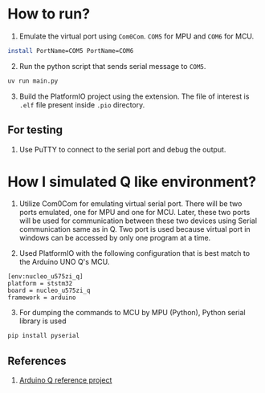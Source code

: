 # How to run?

1. Emulate the virtual port using `Com0Com`. `COM5` for MPU and `COM6` for MCU.

```bash
install PortName=COM5 PortName=COM6
```

2. Run the python script that sends serial message to `COM5`.

```bash
uv run main.py
```

3. Build the PlatformIO project using the extension. The file of interest is `.elf` file present inside `.pio` directory.

## For testing

1. Use PuTTY to connect to the serial port and debug the output.

# How I simulated Q like environment?

1. Utilize Com0Com for emulating virtual serial port. There will be two ports emulated, one for MPU and one for MCU. Later, these two ports will be used for communication between these two devices using Serial communication same as in Q. Two port is used because virtual port in windows can be accessed by only one program at a time.

2. Used PlatformIO with the following configuration that is best match to the Arduino UNO Q's MCU.

```
[env:nucleo_u575zi_q]
platform = ststm32
board = nucleo_u575zi_q
framework = arduino
```

3. For dumping the commands to MCU by MPU (Python), Python serial library is used

```bash
pip install pyserial
```

## References

1. [Arduino Q reference project](https://github.com/leonardocavagnis/local-weather-station-arduino-uno-q)
